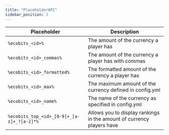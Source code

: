 ```yaml
---
title: "PlaceholderAPI"
sidebar_position: 3
---
```


| Placeholder                                | Description                                                           |
| ------------------------------------------ | --------------------------------------------------------------------- |
| `%ecobits_<id>%`                           | The amount of the currency a player has                               |
| `%ecobits_<id>_commas%`                    | The amount of the currency a player has with commas                   |
| `%ecobits_<id>_formatted%`                 | The formatted amount of the currency a player has                     |
| `%ecobits_<id>_max%`                       | The maximum amount of the currency defined in config.yml              |
| `%ecobits_<id>_name%`                      | The name of the currency as specified in config.yml                   |
| `%ecobits_top_<id>_[0-9]+_[a-z]+_?[a-z]*%` | Allows you to display rankings in the amount of currency players have |
